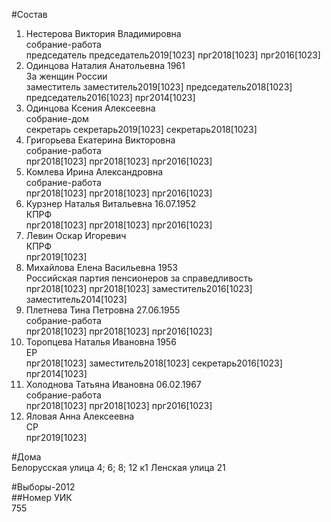 #Состав  
1. Нестерова Виктория Владимировна  
    собрание-работа  
    председатель председатель2019[1023] прг2018[1023] прг2016[1023]  
2. Одинцова Наталия Анатольевна 1961  
    За женщин России  
    заместитель заместитель2019[1023] председатель2018[1023] председатель2016[1023] прг2014[1023]  
3. Одинцова Ксения Алексеевна  
    собрание-дом  
    секретарь секретарь2019[1023] секретарь2018[1023]  
4. Григорьева Екатерина Викторовна  
    собрание-работа  
    прг2018[1023] прг2018[1023] прг2016[1023]  
5. Комлева Ирина Александровна  
    собрание-работа  
    прг2018[1023] прг2018[1023] прг2016[1023]  
6. Курзнер Наталья Витальевна 16.07.1952  
    КПРФ  
    прг2018[1023] прг2018[1023] прг2016[1023]  
7. Левин Оскар Игоревич  
    КПРФ  
    прг2019[1023]  
8. Михайлова Елена Васильевна 1953  
    Российская партия пенсионеров за справедливость  
    прг2018[1023] прг2018[1023] заместитель2016[1023] заместитель2014[1023]  
9. Плетнева Тина Петровна 27.06.1955  
    собрание-работа  
    прг2018[1023] прг2018[1023] прг2016[1023]  
10. Торопцева Наталья Ивановна 1956  
    ЕР  
    прг2018[1023] заместитель2018[1023] секретарь2016[1023] прг2014[1023]  
11. Холоднова Татьяна Ивановна 06.02.1967  
    собрание-работа  
    прг2018[1023] прг2018[1023] прг2016[1023]  
12. Яловая Анна Алексеевна  
    СР  
    прг2019[1023]  

#Дома  
Белорусская улица 4; 6; 8; 12 к1 Ленская улица 21  
  
#Выборы-2012  
##Номер УИК  
755  
